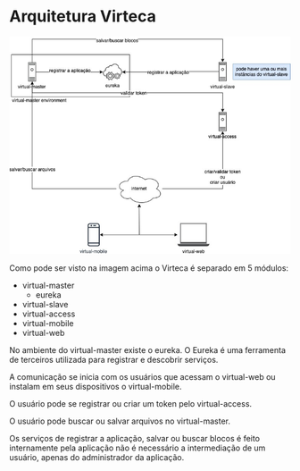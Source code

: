 # Arquitetura Virteca

![Arquitetura Virteca](arquitetura_virteca.jpg "Arquitetura Virteca")

Como pode ser visto na imagem acima o Virteca é separado em 5 módulos:

- virtual-master
  - eureka
- virtual-slave
- virtual-access
- virtual-mobile
- virtual-web

No ambiente do virtual-master existe o eureka. O Eureka é uma ferramenta de terceiros utilizada para registrar e descobrir serviços.

A comunicação se inicia com os usuários que acessam o virtual-web ou instalam em seus dispositivos o virtual-mobile.

O usuário pode se registrar ou criar um token pelo virtual-access.

O usuário pode buscar ou salvar arquivos no virtual-master.

Os serviços de registrar a aplicação, salvar ou buscar blocos é feito internamente pela aplicação não é necessário a intermediação de um usuário, apenas do administrador da aplicação.
